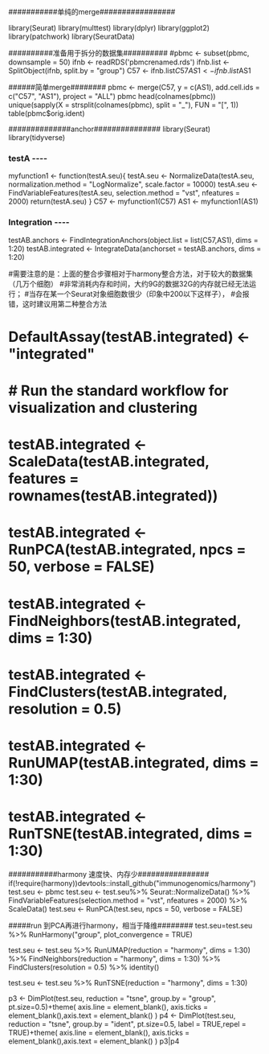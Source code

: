 ###########单纯的merge#################

library(Seurat)
library(multtest)
library(dplyr)
library(ggplot2)
library(patchwork)
library(SeuratData)

##########准备用于拆分的数据集##########
#pbmc <- subset(pbmc, downsample = 50)
ifnb <- readRDS('pbmcrenamed.rds')
ifnb.list <- SplitObject(ifnb, split.by = "group")
C57 <- ifnb.list$C57
AS1 <- ifnb.list$AS1


######简单merge########
pbmc <- merge(C57, y = c(AS1), add.cell.ids = c("C57", "AS1"), project = "ALL")
pbmc
head(colnames(pbmc))
unique(sapply(X = strsplit(colnames(pbmc), split = "_"), FUN = "[", 1))
table(pbmc$orig.ident)


##############anchor###############
library(Seurat)
library(tidyverse)
### testA ----
myfunction1 <- function(testA.seu){
  testA.seu <- NormalizeData(testA.seu, normalization.method = "LogNormalize", scale.factor = 10000)
testA.seu <- FindVariableFeatures(testA.seu, selection.method = "vst", nfeatures = 2000)
return(testA.seu)
}
C57 <- myfunction1(C57)
AS1 <- myfunction1(AS1)

### Integration ----
testAB.anchors <- FindIntegrationAnchors(object.list = list(C57,AS1), dims = 1:20)
testAB.integrated <- IntegrateData(anchorset = testAB.anchors, dims = 1:20)

#需要注意的是：上面的整合步骤相对于harmony整合方法，对于较大的数据集（几万个细胞）
#非常消耗内存和时间，大约9G的数据32G的内存就已经无法运行；
#当存在某一个Seurat对象细胞数很少（印象中200以下这样子），
#会报错，这时建议用第二种整合方法

# DefaultAssay(testAB.integrated) <- "integrated"
# # Run the standard workflow for visualization and clustering
# testAB.integrated <- ScaleData(testAB.integrated, features = rownames(testAB.integrated))
# testAB.integrated <- RunPCA(testAB.integrated, npcs = 50, verbose = FALSE)
# testAB.integrated <- FindNeighbors(testAB.integrated, dims = 1:30)
# testAB.integrated <- FindClusters(testAB.integrated, resolution = 0.5)
# testAB.integrated <- RunUMAP(testAB.integrated, dims = 1:30)
# testAB.integrated <- RunTSNE(testAB.integrated, dims = 1:30)



###########harmony 速度快、内存少################
if(!require(harmony))devtools::install_github("immunogenomics/harmony")
test.seu <- pbmc
test.seu <-  test.seu%>%
  Seurat::NormalizeData() %>%
  FindVariableFeatures(selection.method = "vst", nfeatures = 2000) %>% 
  ScaleData()
test.seu <- RunPCA(test.seu, npcs = 50, verbose = FALSE)


#####run 到PCA再进行harmony，相当于降维########
test.seu=test.seu %>% RunHarmony("group", plot_convergence = TRUE)

test.seu <- test.seu %>% 
  RunUMAP(reduction = "harmony", dims = 1:30) %>% 
  FindNeighbors(reduction = "harmony", dims = 1:30) %>% 
  FindClusters(resolution = 0.5) %>% 
  identity()

test.seu <- test.seu %>% 
  RunTSNE(reduction = "harmony", dims = 1:30)
  
  p3 <- DimPlot(test.seu, reduction = "tsne", group.by = "group", pt.size=0.5)+theme(
  axis.line = element_blank(),
  axis.ticks = element_blank(),axis.text = element_blank()
)
p4 <- DimPlot(test.seu, reduction = "tsne", group.by = "ident",   pt.size=0.5, label = TRUE,repel = TRUE)+theme(
  axis.line = element_blank(),
  axis.ticks = element_blank(),axis.text = element_blank()
)
p3|p4


